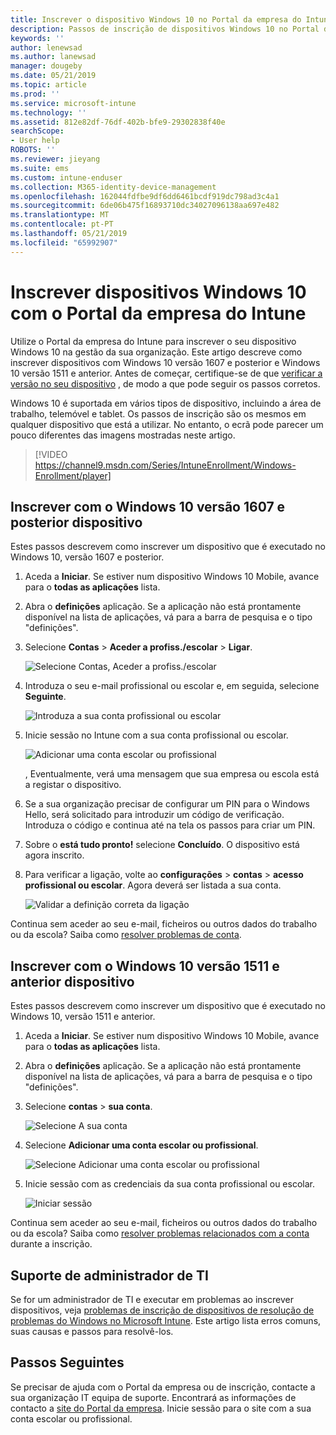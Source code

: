 ```yaml
---
title: Inscrever o dispositivo Windows 10 no Portal da empresa do Intune | Documentos da Microsoft
description: Passos de inscrição de dispositivos Windows 10 no Portal da empresa do Intune
keywords: ''
author: lenewsad
ms.author: lanewsad
manager: dougeby
ms.date: 05/21/2019
ms.topic: article
ms.prod: ''
ms.service: microsoft-intune
ms.technology: ''
ms.assetid: 812e82df-76df-402b-bfe9-29302838f40e
searchScope:
- User help
ROBOTS: ''
ms.reviewer: jieyang
ms.suite: ems
ms.custom: intune-enduser
ms.collection: M365-identity-device-management
ms.openlocfilehash: 162044fdfbe9df6dd6461bcdf919dc798ad3c4a1
ms.sourcegitcommit: 6de06b475f16893710dc34027096138aa697e482
ms.translationtype: MT
ms.contentlocale: pt-PT
ms.lasthandoff: 05/21/2019
ms.locfileid: "65992907"
---
```

# <a name="enroll-windows-10-devices-with-intune-company-portal"></a>Inscrever dispositivos Windows 10 com o Portal da empresa do Intune

Utilize o Portal da empresa do Intune para inscrever o seu dispositivo Windows 10 na gestão da sua organização. Este artigo descreve como inscrever dispositivos com Windows 10 versão 1607 e posterior e Windows 10 versão 1511 e anterior. Antes de começar, certifique-se de que [verificar a versão no seu dispositivo](windows-enrollment-company-portal.md#find-windows-10-version-number) , de modo a que pode seguir os passos corretos.  

Windows 10 é suportada em vários tipos de dispositivo, incluindo a área de trabalho, telemóvel e tablet. Os passos de inscrição são os mesmos em qualquer dispositivo que está a utilizar. No entanto, o ecrã pode parecer um pouco diferentes das imagens mostradas neste artigo.  

> [!VIDEO https://channel9.msdn.com/Series/IntuneEnrollment/Windows-Enrollment/player]  

## <a name="enroll-windows-10-version-1607-and-later-device"></a>Inscrever com o Windows 10 versão 1607 e posterior dispositivo 
Estes passos descrevem como inscrever um dispositivo que é executado no Windows 10, versão 1607 e posterior.  

1. Aceda a **Iniciar**. Se estiver num dispositivo Windows 10 Mobile, avance para o **todas as aplicações** lista.

2. Abra o **definições** aplicação. Se a aplicação não está prontamente disponível na lista de aplicações, vá para a barra de pesquisa e o tipo "definições".

3. Selecione **Contas** > **Aceder a profiss./escolar** > **Ligar**.  


    ![Selecione Contas, Aceder a profiss./escolar](./media/w10-enroll-rs1-connect-to-work-or-school.png)  

4. Introduza o seu e-mail profissional ou escolar e, em seguida, selecione **Seguinte**.  


   ![Introduza a sua conta profissional ou escolar](./media/w10-enroll-rs1-set-up-work-or-school-account.png)  

5. Inicie sessão no Intune com a sua conta profissional ou escolar.  


    ![Adicionar uma conta escolar ou profissional](./media/w10-enroll-rs1-enter-your-credentials.png)  

    , Eventualmente, verá uma mensagem que sua empresa ou escola está a registar o dispositivo.

6. Se a sua organização precisar de configurar um PIN para o Windows Hello, será solicitado para introduzir um código de verificação. Introduza o código e continua até na tela os passos para criar um PIN.  

7. Sobre o **está tudo pronto!** selecione **Concluído**. O dispositivo está agora inscrito.  

8. Para verificar a ligação, volte ao **configurações** > **contas** > **acesso profissional ou escolar**.  Agora deverá ser listada a sua conta.  


    ![Validar a definição correta da ligação](./media/w10-enroll-rs1-validate-successful-enrollment.png)  

Continua sem aceder ao seu e-mail, ficheiros ou outros dados do trabalho ou da escola? Saiba como [resolver problemas de conta](troubleshoot-your-windows-10-device-windows.md#troubleshooting-steps-to-follow-if-you-see-access-work-or-school).  

## <a name="enroll-windows-10-version-1511-and-earlier-device"></a>Inscrever com o Windows 10 versão 1511 e anterior dispositivo  
Estes passos descrevem como inscrever um dispositivo que é executado no Windows 10, versão 1511 e anterior.  

1. Aceda a **Iniciar**. Se estiver num dispositivo Windows 10 Mobile, avance para o **todas as aplicações** lista.

2. Abra o **definições** aplicação. Se a aplicação não está prontamente disponível na lista de aplicações, vá para a barra de pesquisa e o tipo "definições".

3. Selecione **contas** > **sua conta**.  


    ![Selecione A sua conta](./media/W10-enroll-2-accounts-your-account.png)  

5. Selecione **Adicionar uma conta escolar ou profissional**.  


    ![Selecione Adicionar uma conta escolar ou profissional](./media/w10-enroll-3-add-work-school-acct.png)  

6. Inicie sessão com as credenciais da sua conta profissional ou escolar.  


    ![Iniciar sessão](./media/W10-enroll-4-sign-in.png)  

Continua sem aceder ao seu e-mail, ficheiros ou outros dados do trabalho ou da escola? Saiba como [resolver problemas relacionados com a conta](troubleshoot-your-windows-10-device-windows.md#troubleshooting-steps-to-follow-if-you-see-your-account) durante a inscrição.  

## <a name="it-administrator-support"></a>Suporte de administrador de TI   

Se for um administrador de TI e executar em problemas ao inscrever dispositivos, veja [problemas de inscrição de dispositivos de resolução de problemas do Windows no Microsoft Intune](https://support.microsoft.com/help/4469913). Este artigo lista erros comuns, suas causas e passos para resolvê-los. 

## <a name="next-steps"></a>Passos Seguintes  
Se precisar de ajuda com o Portal da empresa ou de inscrição, contacte a sua organização IT equipa de suporte. Encontrará as informações de contacto a [site do Portal da empresa](https://go.microsoft.com/fwlink/?linkid=2010980). Inicie sessão para o site com a sua conta escolar ou profissional.  

 

